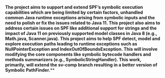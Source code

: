 **The project aims to support and extend SPF’s symbolic execution capabilities which are being limited by certain factors, unhandled common Java runtime exceptions arising from symbolic inputs and the need to polish or fix the issues related to Java 11. This project also aims to address certain issues on SPF like additional support for strings and the impact of Java 11 on previously supported model classes in Java 8 (e.g., Math.java, Scanner.java). This project aims to help SPF detect, model and explore execution paths leading to runtime exceptions such as NullPointerException and IndexOutOfBoundsException. This will involve modifying the core components like symbolic bytecode handlers and methods summarizers (e.g., SymbolicStringHandler). This work, primarily, will extend the sv-comp branch resulting in a better version of Symbolic PathFinder.****

